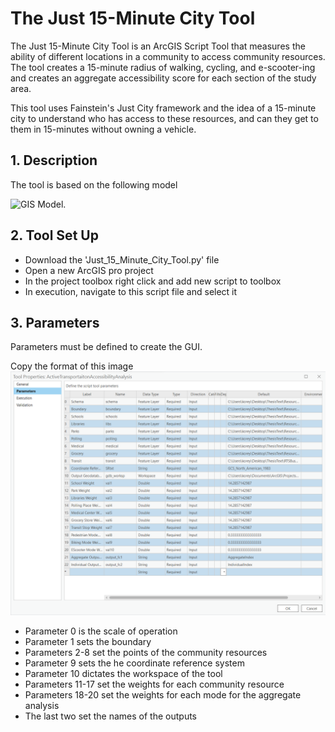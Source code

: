 # The Just 15-Minute City Tool

The Just 15-Minute City Tool is an ArcGIS Script Tool that measures the ability of different locations in a community to access community resources. The tool creates a 15-minute radius of walking, cycling, and e-scooter-ing and creates an aggregate accessibility score for each section of the study area. 

This tool uses Fainstein's Just City framework and the idea of a 15-minute city to understand who has access to these resources, and can they get to them in 15-minutes without owning a vehicle.

## 1. Description

The tool is based on the following model 

![GIS Model.](Model2white.png)

## 2. Tool Set Up

- Download the 'Just_15_Minute_City_Tool.py' file
- Open a new ArcGIS pro project
- In the project toolbox right click and add new script to toolbox
- In execution, navigate to this script file and select it

## 3. Parameters

Parameters must be defined to create the GUI.

Copy the format of this image
![GUI](params.png)

- Parameter 0 is the scale of operation
- Parameter 1 sets the boundary
- Parameters 2-8 set the points of the community resources
- Parameter 9 sets the he coordinate reference system
- Parameter 10 dictates the workspace of the tool
- Parameters 11-17 set the weights for each community resource
- Parameters 18-20 set the weights for each mode for the aggregate analysis
- The last two set the names of the outputs
